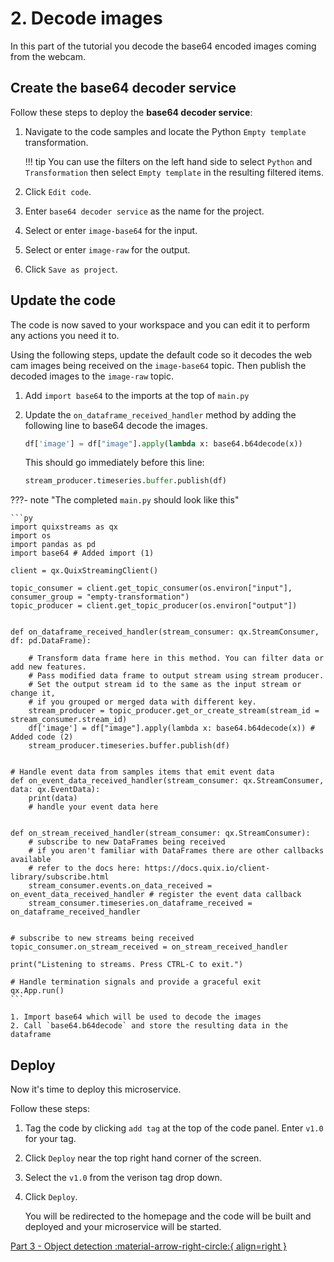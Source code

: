# 2. Decode images

In this part of the tutorial you decode the base64 encoded images coming from the webcam.

## Create the base64 decoder service

Follow these steps to deploy the **base64 decoder service**:

1.  Navigate to the code samples and locate the Python `Empty template` transformation.

    !!! tip
        You can use the filters on the left hand side to select `Python` and `Transformation` then select `Empty template` in the resulting filtered items.

2.  Click `Edit code`.

3.  Enter `base64 decoder service` as the name for the project.

4.  Select or enter `image-base64` for the input.

5.  Select or enter `image-raw` for the output.

6.  Click `Save as project`.


## Update the code

The code is now saved to your workspace and you can edit it to perform any actions you need it to.

Using the following steps, update the default code so it decodes the web cam images being received on the `image-base64` topic. Then publish the decoded images to the `image-raw` topic.

1.  Add `import base64` to the imports at the top of `main.py`

2.  Update the `on_dataframe_received_handler` method by adding the following line to base64 decode the images.

    ```py
    df['image'] = df["image"].apply(lambda x: base64.b64decode(x))
    ```

    This should go immediately before this line:

    ```py
    stream_producer.timeseries.buffer.publish(df)
    ```

???- note "The completed `main.py` should look like this"

    ```py
    import quixstreams as qx
    import os
    import pandas as pd
    import base64 # Added import (1)

    client = qx.QuixStreamingClient()

    topic_consumer = client.get_topic_consumer(os.environ["input"], consumer_group = "empty-transformation")
    topic_producer = client.get_topic_producer(os.environ["output"])


    def on_dataframe_received_handler(stream_consumer: qx.StreamConsumer, df: pd.DataFrame):

        # Transform data frame here in this method. You can filter data or add new features.
        # Pass modified data frame to output stream using stream producer.
        # Set the output stream id to the same as the input stream or change it,
        # if you grouped or merged data with different key.
        stream_producer = topic_producer.get_or_create_stream(stream_id = stream_consumer.stream_id)
        df['image'] = df["image"].apply(lambda x: base64.b64decode(x)) # Added code (2)
        stream_producer.timeseries.buffer.publish(df)


    # Handle event data from samples items that emit event data
    def on_event_data_received_handler(stream_consumer: qx.StreamConsumer, data: qx.EventData):
        print(data)
        # handle your event data here


    def on_stream_received_handler(stream_consumer: qx.StreamConsumer):
        # subscribe to new DataFrames being received
        # if you aren't familiar with DataFrames there are other callbacks available
        # refer to the docs here: https://docs.quix.io/client-library/subscribe.html
        stream_consumer.events.on_data_received = on_event_data_received_handler # register the event data callback
        stream_consumer.timeseries.on_dataframe_received = on_dataframe_received_handler


    # subscribe to new streams being received
    topic_consumer.on_stream_received = on_stream_received_handler

    print("Listening to streams. Press CTRL-C to exit.")

    # Handle termination signals and provide a graceful exit
    qx.App.run()
    ```

    1. Import base64 which will be used to decode the images
    2. Call `base64.b64decode` and store the resulting data in the dataframe


## Deploy

Now it's time to deploy this microservice.

Follow these steps:

1.  Tag the code by clicking `add tag` at the top of the code panel. Enter `v1.0` for your tag.

1. Click `Deploy` near the top right hand corner of the screen.

2. Select the `v1.0` from the verison tag drop down.

3. Click `Deploy`.

    You will be redirected to the homepage and the code will be built and deployed and your microservice will be started.


[Part 3 - Object detection :material-arrow-right-circle:{ align=right }](object-detection.md)